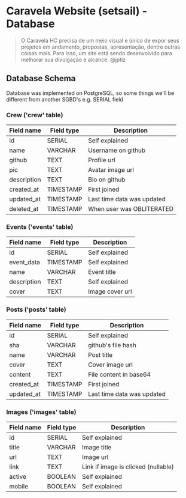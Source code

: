 # Caravela Website (setsail) - Database

> O Caravela HC precisa de um meio visual e único de expor seus projetos em andamento, propostas, apresentação, dentre outras coisas mais. Para isso, um site está sendo desenvolvido para melhorar sua divulgação e alcance.
> @jptiz

## Database Schema

Database was implemented on PostgreSQL, so some things we'll be different from another SGBD's e.g. SERIAL field 

### Crew ('crew' table)

Field name  | Field type   | Description
------------| -------------| -------------
id          | SERIAL       | Self explained 
name        | VARCHAR      | Username on github 
github      | TEXT         | Profile url 
pic         | TEXT         | Avatar image url 
description | TEXT         | Bio on github 
created_at  | TIMESTAMP    | First joined 
updated_at  | TIMESTAMP    | Last time data was updated 
deleted_at  | TIMESTAMP    | When user was OBLITERATED

### Events ('events' table)

Field name  | Field type   | Description
------------| -------------| -------------
id          | SERIAL       | Self explained 
event_data  | TIMESTAMP    | Self explained  
name        | VARCHAR      | Event title  
description | TEXT         | Self explained 
cover       | TEXT         | Image cover url

### Posts ('posts' table)

Field name  | Field type   | Description
------------| -------------| -------------
id          | SERIAL       | Self explained 
sha         | VARCHAR      | github's file hash 
name        | VARCHAR      | Post title  
cover       | TEXT         | Cover image url 
content     | TEXT         | File content in base64 
created_at  | TIMESTAMP    | First joined 
updated_at  | TIMESTAMP    | Last time data was updated

### Images ('images' table)

Field name  | Field type   | Description
------------| -------------| -------------
id          | SERIAL       | Self explained 
title       | VARCHAR      | Image title  
url         | TEXT         | Image url 
link        | TEXT         | Link if image is clicked (nullable) 
active      | BOOLEAN      | Self explained 
mobile      | BOOLEAN      | Self explained